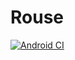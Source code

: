 # Rouse

[![Android CI](https://github.com/AjibsBaba/Rouse/actions/workflows/android.yml/badge.svg?branch=main)](https://github.com/AjibsBaba/Rouse/actions/workflows/android.yml)
